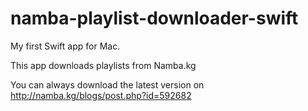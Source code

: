 # namba-playlist-downloader-swift

My first Swift app for Mac.

This app downloads playlists from Namba.kg 

You can always download the latest version on http://namba.kg/blogs/post.php?id=592682

  
